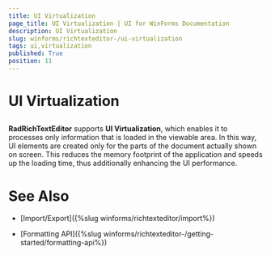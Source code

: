 ```yaml
---
title: UI Virtualization
page_title: UI Virtualization | UI for WinForms Documentation
description: UI Virtualization
slug: winforms/richtexteditor-/ui-virtualization
tags: ui,virtualization
published: True
position: 11
---
```


# UI Virtualization



## 

__RadRichTextEditor__ supports __UI Virtualization__, which enables it to processes only information that is loaded in the viewable area. In this way, UI elements are created only for the parts of the document actually shown on screen. This reduces the memory footprint of the application and speeds up the loading time, thus additionally enhancing the UI performance.

# See Also

 * [Import/Export]({%slug winforms/richtexteditor/import%})

 * [Formatting API]({%slug winforms/richtexteditor-/getting-started/formatting-api%})
